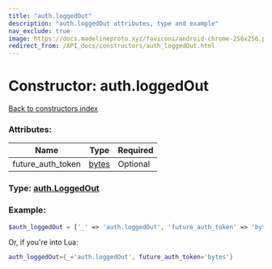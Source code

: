 ```yaml
---
title: "auth.loggedOut"
description: "auth.loggedOut attributes, type and example"
nav_exclude: true
image: https://docs.madelineproto.xyz/favicons/android-chrome-256x256.png
redirect_from: /API_docs/constructors/auth_loggedOut.html
---
```

# Constructor: auth.loggedOut  
[Back to constructors index](index.md)



### Attributes:

| Name     |    Type       | Required |
|----------|---------------|----------|
|future\_auth\_token|[bytes](../types/bytes.md) | Optional|



### Type: [auth.LoggedOut](../types/auth.LoggedOut.md)


### Example:

```php
$auth_loggedOut = ['_' => 'auth.loggedOut', 'future_auth_token' => 'bytes'];
```  


Or, if you're into Lua:

```lua
auth_loggedOut={_='auth.loggedOut', future_auth_token='bytes'}

```


